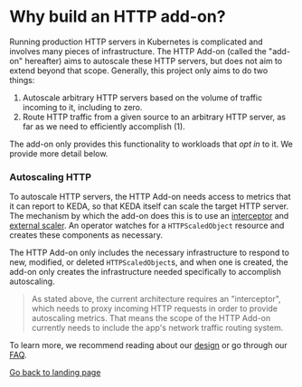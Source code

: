 # Why build an HTTP add-on?

Running production HTTP servers in Kubernetes is complicated and involves many pieces of infrastructure. The HTTP Add-on (called the "add-on" hereafter) aims to autoscale these HTTP servers, but does not aim to extend beyond that scope. Generally, this project only aims to do two things:

1. Autoscale arbitrary HTTP servers based on the volume of traffic incoming to it, including to zero.
2. Route HTTP traffic from a given source to an arbitrary HTTP server, as far as we need to efficiently accomplish (1).

The add-on only provides this functionality to workloads that _opt in_ to it. We provide more detail below.

### Autoscaling HTTP

To autoscale HTTP servers, the HTTP Add-on needs access to metrics that it can report to KEDA, so that KEDA itself can scale the target HTTP server. The mechanism by which the add-on does this is to use an [interceptor](../interceptor) and [external scaler](../scaler). An operator watches for a `HTTPScaledObject` resource and creates these components as necessary.

The HTTP Add-on only includes the necessary infrastructure to respond to new, modified, or deleted `HTTPScaledObject`s, and when one is created, the add-on only creates the infrastructure needed specifically to accomplish autoscaling.

>As stated above, the current architecture requires an "interceptor", which needs to proxy incoming HTTP requests in order to provide autoscaling metrics. That means the scope of the HTTP Add-on currently needs to include the app's network traffic routing system.

To learn more, we recommend reading about our [design](design.md) or go through our [FAQ](faq.md).

[Go back to landing page](./)
